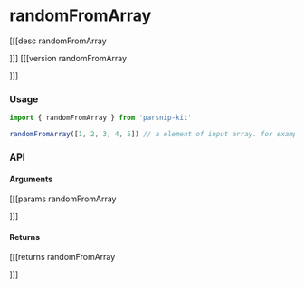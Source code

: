 # randomFromArray
[[[desc randomFromArray

]]]
[[[version randomFromArray
  
]]]
### Usage

```ts
import { randomFromArray } from 'parsnip-kit'

randomFromArray([1, 2, 3, 4, 5]) // a element of input array. for example: 3

```


### API

#### Arguments
[[[params randomFromArray

]]]
#### Returns
[[[returns randomFromArray

]]]